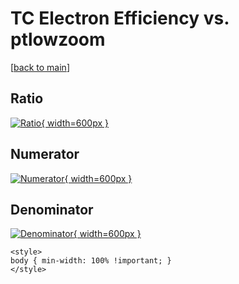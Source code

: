 # TC Electron Efficiency vs. ptlowzoom

[[back to main](./)]



## Ratio

[![Ratio](../mtv/var/TC_11_eff_ptlowzoom.png){ width=600px }](../mtv/var/TC_11_eff_ptlowzoom.pdf)

## Numerator

[![Numerator](../mtv/num/TC_11_eff_ptlowzoom_num.png){ width=600px }](../mtv/num/TC_11_eff_ptlowzoom_num.pdf)

## Denominator

[![Denominator](../mtv/den/TC_11_eff_ptlowzoom_den.png){ width=600px }](../mtv/den/TC_11_eff_ptlowzoom_den.pdf)


``` {=html}
<style>
body { min-width: 100% !important; }
</style>
```

